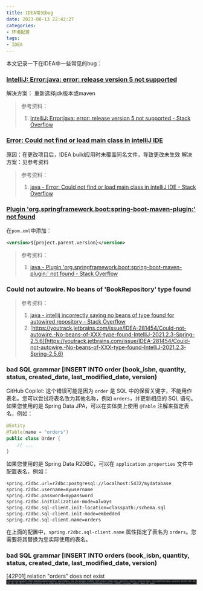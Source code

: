 ```yaml
---
title: IDEA常见bug
date: 2023-08-13 22:42:27
categories:
- 环境配置
tags:
- IDEA
---
```


本文记录一下在IDEA中一些常见的bug：
<!--more-->

### [IntelliJ: Error:java: error: release version 5 not supported](https://stackoverflow.com/questions/59601077/intellij-errorjava-error-release-version-5-not-supported)
解决方案：
重新选择jdk版本或maven
> 参考资料：
> 1. [IntelliJ: Error:java: error: release version 5 not supported - Stack Overflow](https://stackoverflow.com/questions/59601077/intellij-errorjava-error-release-version-5-not-supported)

###  [Error: Could not find or load main class in intelliJ IDE](https://stackoverflow.com/questions/10654120/error-could-not-find-or-load-main-class-in-intellij-ide)
原因：在更改项目后，IDEA build应用时未覆盖同名文件，导致更改未生效
解决方案：见参考资料
> 参考资料：
> 1. [java - Error: Could not find or load main class in intelliJ IDE - Stack Overflow](https://stackoverflow.com/questions/10654120/error-could-not-find-or-load-main-class-in-intellij-ide)

### [Plugin 'org.springframework.boot:spring-boot-maven-plugin:' not found](https://stackoverflow.com/questions/64639836/plugin-org-springframework-bootspring-boot-maven-plugin-not-found)
在`pom.xml`中添加：
```xml
<version>${project.parent.version}</version>
```
> 参考资料：
> 1. [java - Plugin 'org.springframework.boot:spring-boot-maven-plugin:' not found - Stack Overflow](https://stackoverflow.com/questions/64639836/plugin-org-springframework-bootspring-boot-maven-plugin-not-found) 


### Could not autowire. No beans of 'BookRepository' type found

> 参考资料：
> 1. [java - intellij incorrectly saying no beans of type found for autowired repository - Stack Overflow](https://stackoverflow.com/questions/26889970/intellij-incorrectly-saying-no-beans-of-type-found-for-autowired-repository)
> 2. [https://youtrack.jetbrains.com/issue/IDEA-281454/Could-not-autowire.-No-beans-of-XXX-type-found-IntelliJ-2021.2.3-Spring-2.5.6](https://youtrack.jetbrains.com/issue/IDEA-281454/Could-not-autowire.-No-beans-of-XXX-type-found-IntelliJ-2021.2.3-Spring-2.5.6)

### bad SQL grammar [INSERT INTO order (book_isbn, quantity, status, created_date, last_modified_date, version)

GitHub Copilot: 这个错误可能是因为 `order` 是 SQL 中的保留关键字，不能用作表名。您可以尝试将表名改为其他名称，例如 `orders`，并更新相应的 SQL 语句。
如果您使用的是 Spring Data JPA，可以在实体类上使用 `@Table` 注解来指定表名，例如：
```java
@Entity
@Table(name = "orders")
public class Order {
    // ...
}
```
如果您使用的是 Spring Data R2DBC，可以在 `application.properties` 文件中配置表名，例如：
```
spring.r2dbc.url=r2dbc:postgresql://localhost:5432/mydatabase
spring.r2dbc.username=myusername
spring.r2dbc.password=mypassword
spring.r2dbc.initialization-mode=always
spring.r2dbc.sql-client.init-location=classpath:/schema.sql
spring.r2dbc.sql-client.init-mode=embedded
spring.r2dbc.sql-client.name=orders
```
在上面的配置中，`spring.r2dbc.sql-client.name` 属性指定了表名为 `orders`。您需要将其替换为您实际使用的表名。

### bad SQL grammar [INSERT INTO orders (book_isbn, quantity, status, created_date, last_modified_date, version) 
[42P01] relation "orders" does not exist
![](https://raw.githubusercontent.com/Tom89757/ImageHost/main/hexo/20230825155514.png)
